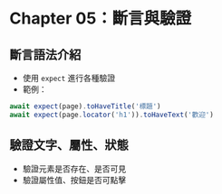 # Chapter 05：斷言與驗證

## 斷言語法介紹
- 使用 `expect` 進行各種驗證
- 範例：
```typescript
await expect(page).toHaveTitle('標題')
await expect(page.locator('h1')).toHaveText('歡迎')
```

## 驗證文字、屬性、狀態
- 驗證元素是否存在、是否可見
- 驗證屬性值、按鈕是否可點擊